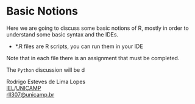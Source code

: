 # Basic Notions

Here we are going to discuss some basic notions of R, mostly in order to understand some basic syntax and the  IDEs.

- *.R files are R scripts, you can run them in your IDE

Note that in each file there is an assignment that must be completed.

The `Python` discussion will be d


Rodrigo Esteves de Lima Lopes \
[IEL](http://www.iel.unicamp.br)/[UNICAMP](https://www.unicamp.br/unicamp/)\
[rll307@unicamp.br](mailto:rll307@unicamp.br)
